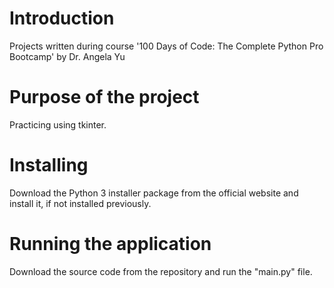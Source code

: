 # Introduction
Projects written during course '100 Days of Code: The Complete Python Pro Bootcamp' by Dr. Angela Yu

# Purpose of the project
Practicing using tkinter.

# Installing
Download the Python 3 installer package from the official website and install it, if not installed previously.

# Running the application
Download the source code from the repository and run the "main.py" file.